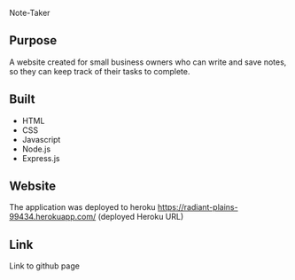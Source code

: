 Note-Taker

## Purpose
A website created for small business owners who can write and save notes, so they can keep track of their tasks to complete.

## Built
* HTML
* CSS
* Javascript
* Node.js
* Express.js

## Website
The application was deployed to heroku
https://radiant-plains-99434.herokuapp.com/ (deployed Heroku URL)

## Link
Link to github page
